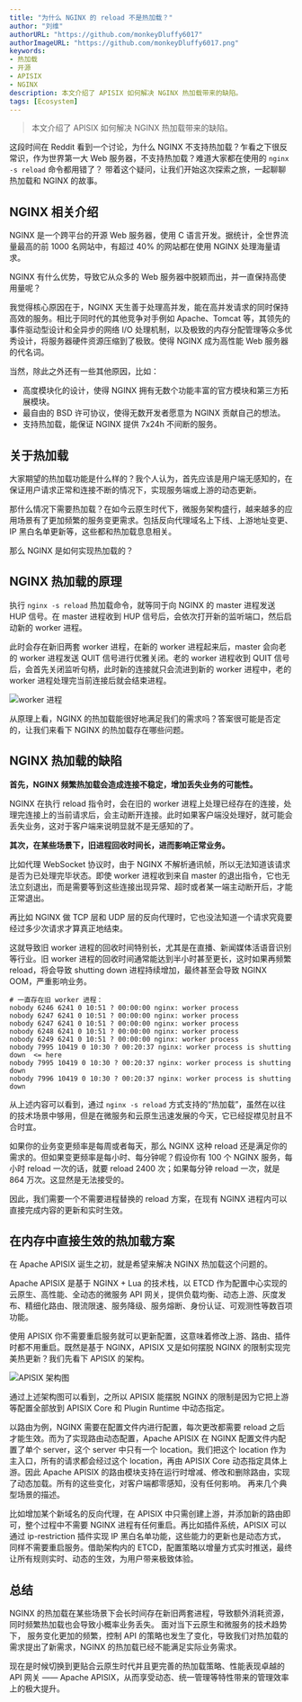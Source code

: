 ```yaml
---
title: "为什么 NGINX 的 reload 不是热加载？"
author: "刘维"
authorURL: "https://github.com/monkeyDluffy6017"
authorImageURL: "https://github.com/monkeyDluffy6017.png"
keywords: 
- 热加载
- 开源
- APISIX
- NGINX
description: 本文介绍了 APISIX 如何解决 NGINX 热加载带来的缺陷。
tags: [Ecosystem]
---
```


> 本文介绍了 APISIX 如何解决 NGINX 热加载带来的缺陷。

<!--truncate-->

这段时间在 Reddit 看到一个讨论，为什么 NGINX 不支持热加载？乍看之下很反常识，作为世界第一大 Web 服务器，不支持热加载？难道大家都在使用的 `nginx -s reload` 命令都用错了？ 带着这个疑问，让我们开始这次探索之旅，一起聊聊热加载和 NGINX 的故事。

## NGINX 相关介绍

NGINX 是一个跨平台的开源 Web 服务器，使用 C 语言开发。据统计，全世界流量最高的前 1000 名网站中，有超过 40% 的网站都在使用 NGINX 处理海量请求。

NGINX 有什么优势，导致它从众多的 Web 服务器中脱颖而出，并一直保持高使用量呢？

我觉得核心原因在于，NGINX 天生善于处理高并发，能在高并发请求的同时保持高效的服务。相比于同时代的其他竞争对手例如 Apache、Tomcat 等，其领先的事件驱动型设计和全异步的网络 I/O 处理机制，以及极致的内存分配管理等众多优秀设计，将服务器硬件资源压缩到了极致。使得 NGINX 成为高性能 Web 服务器的代名词。

当然，除此之外还有一些其他原因，比如：

- 高度模块化的设计，使得 NGINX 拥有无数个功能丰富的官方模块和第三方拓展模块。
- 最自由的 BSD 许可协议，使得无数开发者愿意为 NGINX 贡献自己的想法。
- 支持热加载，能保证 NGINX 提供 7x24h 不间断的服务。

## 关于热加载

大家期望的热加载功能是什么样的？我个人认为，首先应该是用户端无感知的，在保证用户请求正常和连接不断的情况下，实现服务端或上游的动态更新。

那什么情况下需要热加载？在如今云原生时代下，微服务架构盛行，越来越多的应用场景有了更加频繁的服务变更需求。包括反向代理域名上下线、上游地址变更、IP 黑白名单更新等，这些都和热加载息息相关。

那么 NGINX 是如何实现热加载的？

## NGINX 热加载的原理

执行 `nginx -s reload` 热加载命令，就等同于向 NGINX 的 master 进程发送 HUP 信号。在 master 进程收到 HUP 信号后，会依次打开新的监听端口，然后启动新的 worker 进程。

此时会存在新旧两套 worker 进程，在新的 worker 进程起来后，master 会向老的 worker 进程发送 QUIT 信号进行优雅关闭。老的 worker 进程收到 QUIT 信号后，会首先关闭监听句柄，此时新的连接就只会流进到新的 worker 进程中，老的 worker 进程处理完当前连接后就会结束进程。

![worker 进程](https://static.apiseven.com/2022/11/25/638039cf15879.png)

从原理上看，NGINX 的热加载能很好地满足我们的需求吗？答案很可能是否定的，让我们来看下 NGINX 的热加载存在哪些问题。

## NGINX 热加载的缺陷

**首先，NGINX 频繁热加载会造成连接不稳定，增加丢失业务的可能性。**

NGINX 在执行 reload 指令时，会在旧的 worker 进程上处理已经存在的连接，处理完连接上的当前请求后，会主动断开连接。此时如果客户端没处理好，就可能会丢失业务，这对于客户端来说明显就不是无感知的了。

**其次，在某些场景下，旧进程回收时间长，进而影响正常业务。**

比如代理 WebSocket 协议时，由于 NGINX 不解析通讯帧，所以无法知道该请求是否为已处理完毕状态。即使 worker 进程收到来自 master 的退出指令，它也无法立刻退出，而是需要等到这些连接出现异常、超时或者某一端主动断开后，才能正常退出。

再比如 NGINX 做 TCP 层和 UDP 层的反向代理时，它也没法知道一个请求究竟要经过多少次请求才算真正地结束。

这就导致旧 worker 进程的回收时间特别长，尤其是在直播、新闻媒体活语音识别等行业。旧 worker 进程的回收时间通常能达到半小时甚至更长，这时如果再频繁 reload，将会导致 shutting down 进程持续增加，最终甚至会导致 NGINX OOM，严重影响业务。

```shell
# 一直存在旧 worker 进程：
nobody 6246 6241 0 10:51 ? 00:00:00 nginx: worker process
nobody 6247 6241 0 10:51 ? 00:00:00 nginx: worker process
nobody 6247 6241 0 10:51 ? 00:00:00 nginx: worker process
nobody 6248 6241 0 10:51 ? 00:00:00 nginx: worker process
nobody 6249 6241 0 10:51 ? 00:00:00 nginx: worker process
nobody 7995 10419 0 10:30 ? 00:20:37 nginx: worker process is shutting down  <= here
nobody 7995 10419 0 10:30 ? 00:20:37 nginx: worker process is shutting down
nobody 7996 10419 0 10:30 ? 00:20:37 nginx: worker process is shutting down
```

从上述内容可以看到，通过 `nginx -s reload` 方式支持的“热加载”，虽然在以往的技术场景中够用，但是在微服务和云原生迅速发展的今天，它已经捉襟见肘且不合时宜。

如果你的业务变更频率是每周或者每天，那么 NGINX 这种 reload 还是满足你的需求的。但如果变更频率是每小时、每分钟呢？假设你有 100 个 NGINX 服务，每小时 reload 一次的话，就要 reload 2400 次；如果每分钟 reload 一次，就是 864 万次。这显然是无法接受的。

因此，我们需要一个不需要进程替换的 reload 方案，在现有 NGINX 进程内可以直接完成内容的更新和实时生效。

## 在内存中直接生效的热加载方案

在 Apache APISIX 诞生之初，就是希望来解决 NGINX 热加载这个问题的。

Apache APISIX 是基于 NGINX + Lua 的技术栈，以  ETCD 作为配置中心实现的云原生、高性能、全动态的微服务 API 网关，提供负载均衡、动态上游、灰度发布、精细化路由、限流限速、服务降级、服务熔断、身份认证、可观测性等数百项功能。

使用 APISIX 你不需要重启服务就可以更新配置，这意味着修改上游、路由、插件时都不用重启。既然是基于 NGINX，APISIX 又是如何摆脱 NGINX 的限制实现完美热更新？我们先看下 APISIX 的架构。

![APISIX 架构图](https://static.apiseven.com/2022/10/09/6341c29869628.png)

通过上述架构图可以看到，之所以 APISIX 能摆脱 NGINX 的限制是因为它把上游等配置全部放到 APISIX Core 和 Plugin Runtime 中动态指定。

以路由为例，NGINX 需要在配置文件内进行配置，每次更改都需要 reload 之后才能生效。而为了实现路由动态配置，Apache APISIX 在 NGINX 配置文件内配置了单个 server，这个 server 中只有一个 location。我们把这个 location 作为主入口，所有的请求都会经过这个 location，再由 APISIX Core 动态指定具体上游。因此 Apache APISIX 的路由模块支持在运行时增减、修改和删除路由，实现了动态加载。所有的这些变化，对客户端都零感知，没有任何影响。
再来几个典型场景的描述。

比如增加某个新域名的反向代理，在 APISIX 中只需创建上游，并添加新的路由即可，整个过程中不需要 NGINX 进程有任何重启。再比如插件系统，APISIX 可以通过 ip-restriction 插件实现 IP 黑白名单功能，这些能力的更新也是动态方式，同样不需要重启服务。借助架构内的 ETCD，配置策略以增量方式实时推送，最终让所有规则实时、动态的生效，为用户带来极致体验。

## 总结

NGINX 的热加载在某些场景下会长时间存在新旧两套进程，导致额外消耗资源，同时频繁热加载也会导致小概率业务丢失。 面对当下云原生和微服务的技术趋势下， 服务变化更加的频繁，控制 API 的策略也发生了变化，导致我们对热加载的需求提出了新需求，NGINX 的热加载已经不能满足实际业务需求。

现在是时候切换到更贴合云原生时代并且更完善的热加载策略、性能表现卓越的 API 网关 —— Apache APISIX，从而享受动态、统一管理等特性带来的管理效率上的极大提升。
